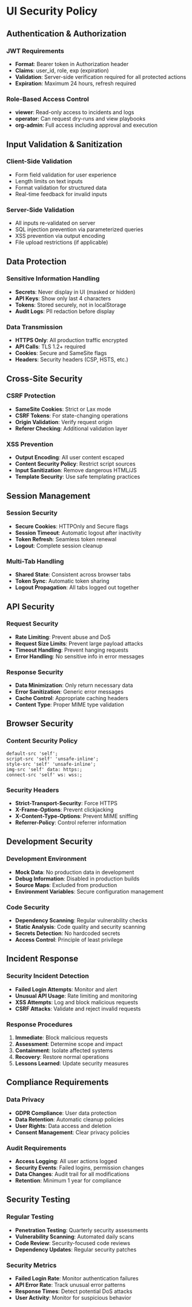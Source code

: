 # UI Security Policy

## Authentication & Authorization

### JWT Requirements
- **Format**: Bearer token in Authorization header
- **Claims**: user_id, role, exp (expiration)
- **Validation**: Server-side verification required for all protected actions
- **Expiration**: Maximum 24 hours, refresh required

### Role-Based Access Control
- **viewer**: Read-only access to incidents and logs
- **operator**: Can request dry-runs and view playbooks
- **org-admin**: Full access including approval and execution

## Input Validation & Sanitization

### Client-Side Validation
- Form field validation for user experience
- Length limits on text inputs
- Format validation for structured data
- Real-time feedback for invalid inputs

### Server-Side Validation
- All inputs re-validated on server
- SQL injection prevention via parameterized queries
- XSS prevention via output encoding
- File upload restrictions (if applicable)

## Data Protection

### Sensitive Information Handling
- **Secrets**: Never display in UI (masked or hidden)
- **API Keys**: Show only last 4 characters
- **Tokens**: Stored securely, not in localStorage
- **Audit Logs**: PII redaction before display

### Data Transmission
- **HTTPS Only**: All production traffic encrypted
- **API Calls**: TLS 1.2+ required
- **Cookies**: Secure and SameSite flags
- **Headers**: Security headers (CSP, HSTS, etc.)

## Cross-Site Security

### CSRF Protection
- **SameSite Cookies**: Strict or Lax mode
- **CSRF Tokens**: For state-changing operations
- **Origin Validation**: Verify request origin
- **Referer Checking**: Additional validation layer

### XSS Prevention
- **Output Encoding**: All user content escaped
- **Content Security Policy**: Restrict script sources
- **Input Sanitization**: Remove dangerous HTML/JS
- **Template Security**: Use safe templating practices

## Session Management

### Session Security
- **Secure Cookies**: HTTPOnly and Secure flags
- **Session Timeout**: Automatic logout after inactivity
- **Token Refresh**: Seamless token renewal
- **Logout**: Complete session cleanup

### Multi-Tab Handling
- **Shared State**: Consistent across browser tabs
- **Token Sync**: Automatic token sharing
- **Logout Propagation**: All tabs logged out together

## API Security

### Request Security
- **Rate Limiting**: Prevent abuse and DoS
- **Request Size Limits**: Prevent large payload attacks
- **Timeout Handling**: Prevent hanging requests
- **Error Handling**: No sensitive info in error messages

### Response Security
- **Data Minimization**: Only return necessary data
- **Error Sanitization**: Generic error messages
- **Cache Control**: Appropriate caching headers
- **Content Type**: Proper MIME type validation

## Browser Security

### Content Security Policy
```
default-src 'self';
script-src 'self' 'unsafe-inline';
style-src 'self' 'unsafe-inline';
img-src 'self' data: https:;
connect-src 'self' ws: wss:;
```

### Security Headers
- **Strict-Transport-Security**: Force HTTPS
- **X-Frame-Options**: Prevent clickjacking
- **X-Content-Type-Options**: Prevent MIME sniffing
- **Referrer-Policy**: Control referrer information

## Development Security

### Development Environment
- **Mock Data**: No production data in development
- **Debug Information**: Disabled in production builds
- **Source Maps**: Excluded from production
- **Environment Variables**: Secure configuration management

### Code Security
- **Dependency Scanning**: Regular vulnerability checks
- **Static Analysis**: Code quality and security scanning
- **Secrets Detection**: No hardcoded secrets
- **Access Control**: Principle of least privilege

## Incident Response

### Security Incident Detection
- **Failed Login Attempts**: Monitor and alert
- **Unusual API Usage**: Rate limiting and monitoring
- **XSS Attempts**: Log and block malicious requests
- **CSRF Attacks**: Validate and reject invalid requests

### Response Procedures
1. **Immediate**: Block malicious requests
2. **Assessment**: Determine scope and impact
3. **Containment**: Isolate affected systems
4. **Recovery**: Restore normal operations
5. **Lessons Learned**: Update security measures

## Compliance Requirements

### Data Privacy
- **GDPR Compliance**: User data protection
- **Data Retention**: Automatic cleanup policies
- **User Rights**: Data access and deletion
- **Consent Management**: Clear privacy policies

### Audit Requirements
- **Access Logging**: All user actions logged
- **Security Events**: Failed logins, permission changes
- **Data Changes**: Audit trail for all modifications
- **Retention**: Minimum 1 year for compliance

## Security Testing

### Regular Testing
- **Penetration Testing**: Quarterly security assessments
- **Vulnerability Scanning**: Automated daily scans
- **Code Review**: Security-focused code reviews
- **Dependency Updates**: Regular security patches

### Security Metrics
- **Failed Login Rate**: Monitor authentication failures
- **API Error Rate**: Track unusual error patterns
- **Response Times**: Detect potential DoS attacks
- **User Activity**: Monitor for suspicious behavior